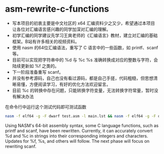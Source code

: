# asm-rewrite-c-functions

+ 写本项目的初衷主要是中文社区的 x64 汇编资料少之又少，希望通过本项目让各位对汇编语言感兴趣的同学加深对汇编的理解。
+ 初学汇编的同学建议先学习王爽老师的《汇编语言》教材，建立对汇编的基础框架。B站有许多相关的视频资料。
+ 使用 nasm 的64位汇编语法，重写了 C 语言中的一些函数，如 printf、scanf 等。   
+ 目前可以实现把字符串中的 %d 与 %c %s 准确转换成对应的整数与字符，会陆续更新如 %f 之类的。    
+ 下一阶段准备重写 scanf。   
+ 并没有参考源码，自己也没有看过源码，都是自己手搓，代码粗糙，但思想清晰易懂，方便阅读学习，有好的优化方法欢迎留言。
+ 目前 %c 的转换中存在问题，只能转换字符变量，无法转换字符常量，暂时没有解决办法    

在命令行中运行这个测试代码即可测试函数
```bash
nasm -f elf64 -g -F dwarf test.asm -l main.lst && nasm -f elf64 -g -F dwarf print.asm -l myfun.lst && gcc test.o print.o -o main -no-pie && ./main
```

Using NASM's 64-bit assembly syntax, some C language functions, such as printf and scanf, have been rewritten. Currently, it can accurately convert %d and %c in strings into their corresponding integers and characters. Updates for %f, %s, and others will follow. The next phase will focus on rewriting scanf.